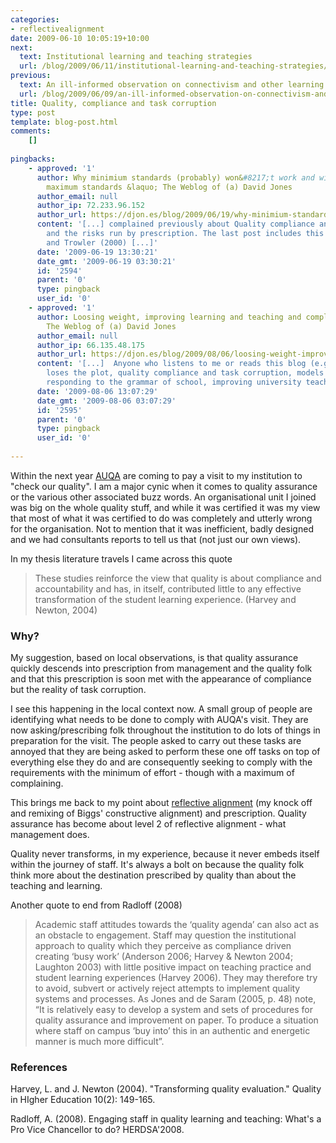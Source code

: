 ```yaml
---
categories:
- reflectivealignment
date: 2009-06-10 10:05:19+10:00
next:
  text: Institutional learning and teaching strategies
  url: /blog/2009/06/11/institutional-learning-and-teaching-strategies/
previous:
  text: An ill-informed observation on connectivism and other learning theories
  url: /blog/2009/06/09/an-ill-informed-observation-on-connectivism-and-other-learning-theories/
title: Quality, compliance and task corruption
type: post
template: blog-post.html
comments:
    []
    
pingbacks:
    - approved: '1'
      author: Why minimium standards (probably) won&#8217;t work and will probably become
        maximum standards &laquo; The Weblog of (a) David Jones
      author_email: null
      author_ip: 72.233.96.152
      author_url: https://djon.es/blog/2009/06/19/why-minimium-standards-probably-wont-work-and-will-probably-become-maximum-standards/
      content: '[...] complained previously about Quality compliance and task corruption
        and the risks run by prescription. The last post includes this quote from Knight
        and Trowler (2000) [...]'
      date: '2009-06-19 13:30:21'
      date_gmt: '2009-06-19 03:30:21'
      id: '2594'
      parent: '0'
      type: pingback
      user_id: '0'
    - approved: '1'
      author: Loosing weight, improving learning and teaching and complex systems &laquo;
        The Weblog of (a) David Jones
      author_email: null
      author_ip: 66.135.48.175
      author_url: https://djon.es/blog/2009/08/06/loosing-weight-improving-learning-and-teaching-and-complex-systems/
      content: '[...]  Anyone who listens to me or reads this blog (e.g. when senior management
        loses the plot, quality compliance and task corruption, models of growth &#8211;
        responding to the grammar of school, improving university teaching and [...]'
      date: '2009-08-06 13:07:29'
      date_gmt: '2009-08-06 03:07:29'
      id: '2595'
      parent: '0'
      type: pingback
      user_id: '0'
    
---
```

Within the next year [AUQA](http://www.auqa.edu.au/) are coming to pay a visit to my institution to "check our quality". I am a major cynic when it comes to quality assurance or the various other associated buzz words. An organisational unit I joined was big on the whole quality stuff, and while it was certified it was my view that most of what it was certified to do was completely and utterly wrong for the organisation. Not to mention that it was inefficient, badly designed and we had consultants reports to tell us that (not just our own views).

In my thesis literature travels I came across this quote

> These studies reinforce the view that quality is about compliance and accountability and has, in itself, contributed little to any effective transformation of the student learning experience. (Harvey and Newton, 2004)

### Why?

My suggestion, based on local observations, is that quality assurance quickly descends into prescription from management and the quality folk and that this prescription is soon met with the appearance of compliance but the reality of task corruption.

I see this happening in the local context now. A small group of people are identifying what needs to be done to comply with AUQA's visit. They are now asking/prescribing folk throughout the institution to do lots of things in preparation for the visit. The people asked to carry out these tasks are annoyed that they are being asked to perform these one off tasks on top of everything else they do and are consequently seeking to comply with the requirements with the minimum of effort - though with a maximum of complaining.

This brings me back to my point about [reflective alignment](/blog/2009/03/30/prescription-adaptation-and-failure-around-improving-univeristy-teaching/) (my knock off and remixing of Biggs' constructive alignment) and prescription. Quality assurance has become about level 2 of reflective alignment - what management does.

Quality never transforms, in my experience, because it never embeds itself within the journey of staff. It's always a bolt on because the quality folk think more about the destination prescribed by quality than about the teaching and learning.

Another quote to end from Radloff (2008)

> Academic staff attitudes towards the ‘quality agenda’ can also act as an obstacle to engagement. Staff may question the institutional approach to quality which they perceive as compliance driven creating ‘busy work’ (Anderson 2006; Harvey & Newton 2004; Laughton 2003) with little positive impact on teaching practice and student learning experiences (Harvey 2006). They may therefore try to avoid, subvert or actively reject attempts to implement quality systems and processes. As Jones and de Saram (2005, p. 48) note, “It is relatively easy to develop a system and sets of procedures for quality assurance and improvement on paper. To produce a situation where staff on campus ‘buy into’ this in an authentic and energetic manner is much more difficult”.

### References

Harvey, L. and J. Newton (2004). "Transforming quality evaluation." Quality in HIgher Education 10(2): 149-165.

Radloff, A. (2008). Engaging staff in quality learning and teaching: What's a Pro Vice Chancellor to do? HERDSA'2008.